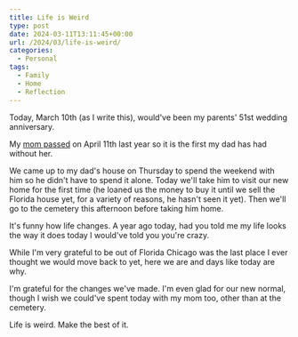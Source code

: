 ```yaml
---
title: Life is Weird
type: post
date: 2024-03-11T13:11:45+00:00
url: /2024/03/life-is-weird/
categories:
  - Personal
tags:
  - Family
  - Home
  - Reflection
---
```


Today, March 10th (as I write this), would've been my parents' 51st wedding anniversary.

My [mom passed][1] on April 11th last year so it is the first my dad has had without her.

We came up to my dad's house on Thursday to spend the weekend with him so he didn't have to spend it alone. Today we'll take him to visit our new home for the first time (he loaned us the money to buy it until we sell the Florida house yet, for a variety of reasons, he hasn't seen it yet). Then we'll go to the cemetery this afternoon before taking him home.

It's funny how life changes. A year ago today, had you told me my life looks the way it does today I would've told you you're crazy.

While I'm very grateful to be out of Florida Chicago was the last place I ever thought we would move back to yet, here we are and days like today are why.

I'm grateful for the changes we've made. I'm even glad for our new normal, though I wish we could've spent today with my mom too, other than at the cemetery.

Life is weird. Make the best of it.

 [1]: /2023/04/i-miss-you-mom/